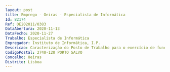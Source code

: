```yaml
--- 
layout: post
title: Emprego - Oeiras - Especialista de Informática
Id: 82174
Ref: OE202011/0383
DataAbertura: 2020-11-13
DataFecho: 2020-11-27
Trabalho: Especialista de Informática
Empregador: Instituto de Informática, I.P.
Descricao: Caracterização do Posto de Trabalho para o exercício de funções de Tester Funcional, com as seguintes características   Elaborar o plano de testes   Compreender e aplicar as especificações, requisitos do utilizador e modelos (p.e. protótipos)   Identificar as condições a testar e desenvolver os respetivos casos de teste   Conceber e preparar os dados de teste, nos vários ambientes   Executar e avaliar o resultado da execução dos casos de teste, documentando com a abertura de não conformidades os resultados obtidos sempre que os mesmos não correspondam aos esperados   Efetuar uma análise de impacto sempre que o sistema for alterado de forma a aplicar os testes de regressão adequados   Automatizar os testes   Elaborar relatórios dos testes realizados   Apoiar as equipas de projeto que recorram à automação de testes.
CodigoPostal: 2740-120 PORTO SALVO
Concelho: Oeiras
Distrito: Lisboa
--- 
```

